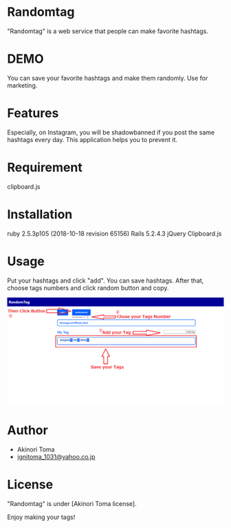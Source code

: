 # Randomtag

"Randomtag" is a web service that people can make favorite hashtags.

# DEMO

You can save your favorite hashtags and make them randomly.
Use for marketing.

# Features

Especially, on Instagram, you will be shadowbanned if you post the same hashtags every day.
This application helps you to prevent it.

# Requirement

clipboard.js

# Installation

ruby 2.5.3p105 (2018-10-18 revision 65156)
Rails 5.2.4.3
jQuery
Clipboard.js


# Usage

Put your hashtags and click "add".
You can save hashtags.
After that, choose tags numbers and click random button and copy.

![README.png](./README.png)

# Author

* Akinori Toma
* ignitoma_1031@yahoo.co.jp

# License

"Randomtag" is under [Akinori Toma license].

Enjoy making your tags!
